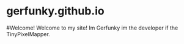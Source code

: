 # gerfunky.github.io

#Welcome!
Welcome to my site! Im Gerfunky im the developer if the TinyPixelMapper.


